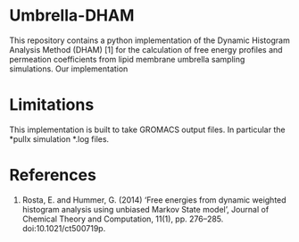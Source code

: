 # Umbrella-DHAM
This repository contains a python implementation of the Dynamic Histogram Analysis Method (DHAM) [1] for the calculation of free energy profiles and permeation coefficients from lipid membrane umbrella sampling simulations. Our implementation

# Limitations
This implementation is built to take GROMACS output files. In particular the *pullx simulation *.log files. 



# References
1. Rosta, E. and Hummer, G. (2014) ‘Free energies from dynamic weighted histogram analysis using unbiased Markov State model’, Journal of Chemical Theory and Computation, 11(1), pp. 276–285. doi:10.1021/ct500719p. 
